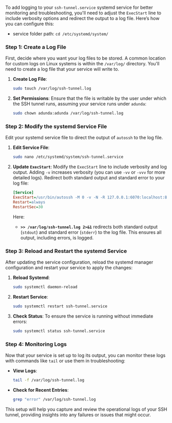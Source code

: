 To add logging to your `ssh-tunnel.service` systemd service for better monitoring and troubleshooting, you'll need to adjust the `ExecStart` line to include verbosity options and redirect the output to a log file. Here’s how you can configure this:

- service folder path: `cd /etc/systemd/system/`

### Step 1: Create a Log File

First, decide where you want your log files to be stored. A common location for custom logs on Linux systems is within the `/var/log/` directory. You'll need to create a log file that your service will write to.

1. **Create Log File**:

   ```bash
   sudo touch /var/log/ssh-tunnel.log
   ```

2. **Set Permissions**:
   Ensure that the file is writable by the user under which the SSH tunnel runs, assuming your service runs under `adunda`:
   ```bash
   sudo chown adunda:adunda /var/log/ssh-tunnel.log
   ```

### Step 2: Modify the systemd Service File

Edit your systemd service file to direct the output of `autossh` to the log file.

1. **Edit Service File**:

   ```bash
   sudo nano /etc/systemd/system/ssh-tunnel.service
   ```

2. **Update `ExecStart`**:
   Modify the `ExecStart` line to include verbosity and log output. Adding `-v` increases verbosity (you can use `-vv` or `-vvv` for more detailed logs). Redirect both standard output and standard error to your log file:

   ```ini
   [Service]
   ExecStart=/usr/bin/autossh -M 0 -v -N -R 127.0.0.1:6070:localhost:80 -o "ServerAliveInterval=30" -o "ServerAliveCountMax=100" -o "ExitOnForwardFailure=yes" -i /home/adunda/.ssh/id_do tt@178.128.195.181 >> /var/log/ssh-tunnel.log 2>&1
   Restart=always
   RestartSec=30
   ```

   Here:

   - **`>> /var/log/ssh-tunnel.log 2>&1`** redirects both standard output (`stdout`) and standard error (`stderr`) to the log file. This ensures all output, including errors, is logged.

### Step 3: Reload and Restart the systemd Service

After updating the service configuration, reload the systemd manager configuration and restart your service to apply the changes:

1. **Reload Systemd**:

   ```bash
   sudo systemctl daemon-reload
   ```

2. **Restart Service**:

   ```bash
   sudo systemctl restart ssh-tunnel.service
   ```

3. **Check Status**:
   To ensure the service is running without immediate errors:
   ```bash
   sudo systemctl status ssh-tunnel.service
   ```

### Step 4: Monitoring Logs

Now that your service is set up to log its output, you can monitor these logs with commands like `tail` or use them in troubleshooting:

- **View Logs**:

  ```bash
  tail -f /var/log/ssh-tunnel.log
  ```

- **Check for Recent Entries**:
  ```bash
  grep "error" /var/log/ssh-tunnel.log
  ```

This setup will help you capture and review the operational logs of your SSH tunnel, providing insights into any failures or issues that might occur.
